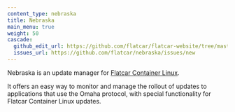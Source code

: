 ```yaml
---
content_type: nebraska
title: Nebraska
main_menu: true
weight: 50
cascade:
  github_edit_url: https://github.com/flatcar/flatcar-website/tree/master/content/docs/latest
  issues_url: https://github.com/flatcar/nebraska/issues/new
---
```


Nebraska is an update manager for [Flatcar Container Linux](https://flatcar.org/).

It offers an easy way to monitor and manage the rollout of updates to applications that use the Omaha protocol, with special functionality for Flatcar Container Linux updates.
